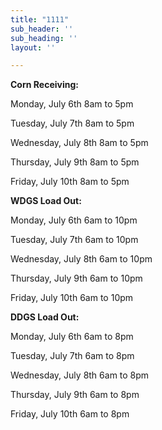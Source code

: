 ```yaml
---
title: "1111"
sub_header: ''
sub_heading: ''
layout: ''

---
```

**Corn Receiving:**

Monday, July 6th 8am to 5pm

Tuesday, July 7th 8am to 5pm

Wednesday, July 8th 8am to 5pm

Thursday, July 9th 8am to 5pm

Friday, July 10th 8am to 5pm

**WDGS Load Out:**

Monday, July 6th 6am to 10pm

Tuesday, July 7th 6am to 10pm

Wednesday, July 8th 6am to 10pm

Thursday, July 9th 6am to 10pm

Friday, July 10th 6am to 10pm

**DDGS Load Out:**

Monday, July 6th 6am to 8pm

Tuesday, July 7th 6am to 8pm

Wednesday, July 8th 6am to 8pm

Thursday, July 9th 6am to 8pm

Friday, July 10th 6am to 8pm